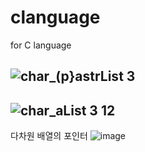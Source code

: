 # clanguage
for C language


![char_(p}astrList 3](https://user-images.githubusercontent.com/62003412/181062767-1b41ef17-ed91-418a-b004-065c09aa7af1.png)
--
![char_aList 3 12](https://user-images.githubusercontent.com/62003412/181063650-51858ea6-f5e1-49aa-8267-ca8865998655.png)
--
다차원 배열의 포인터
![image](https://user-images.githubusercontent.com/62003412/181211272-6cd74a0a-7bbd-4ca9-899a-04be71263c75.png)
